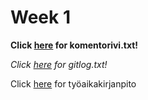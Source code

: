 # Week 1    
**Click [here](https://github.com/maizzuu/ot-harjoitustyo/blob/master/laskarit/viikko1/komentorivi.txt) for komentorivi.txt!**  
  
*Click [here](https://github.com/maizzuu/ot-harjoitustyo/blob/master/laskarit/viikko1/gitlog.txt) for gitlog.txt!*  
  
Click [here](https://github.com/maizzuu/ot-harjoitustyo/blob/master/time_management.md) for työaikakirjanpito  
